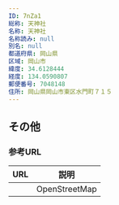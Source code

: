 ```yaml
---
ID: 7nZa1
総称: 天神社
名称: 天神社
名称読み: null
別名: null
都道府県: 岡山県
区域: 岡山市
緯度: 34.6128444
経度: 134.0590807
郵便番号: 7048148
住所: 岡山県岡山市東区水門町７１５
---
```


## その他

### 参考URL

| URL | 説明          |
| --- | ------------- |
|     | OpenStreetMap |
